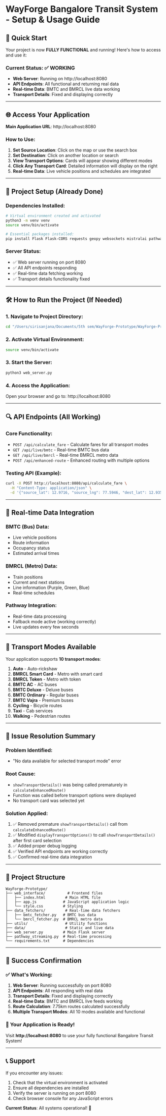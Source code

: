 # WayForge Bangalore Transit System - Setup & Usage Guide

## 🚀 Quick Start

Your project is now **FULLY FUNCTIONAL** and running! Here's how to access and use it:

### Current Status: ✅ WORKING
- **Web Server**: Running on http://localhost:8080
- **API Endpoints**: All functional and returning real data
- **Real-time Data**: BMTC and BMRCL live data working
- **Transport Details**: Fixed and displaying correctly

---

## 🌐 Access Your Application

**Main Application URL**: http://localhost:8080

### How to Use:
1. **Set Source Location**: Click on the map or use the search box
2. **Set Destination**: Click on another location or search
3. **View Transport Options**: Cards will appear showing different modes
4. **Click Any Transport Card**: Detailed information will display on the right
5. **Real-time Data**: Live vehicle positions and schedules are integrated

---

## 🔧 Project Setup (Already Done)

### Dependencies Installed:
```bash
# Virtual environment created and activated
python3 -m venv venv
source venv/bin/activate

# Essential packages installed:
pip install Flask Flask-CORS requests geopy websockets mistralai pathway
```

### Server Status:
- ✅ Web server running on port 8080
- ✅ All API endpoints responding
- ✅ Real-time data fetching working
- ✅ Transport details functionality fixed

---

## 🛠️ How to Run the Project (If Needed)

### 1. Navigate to Project Directory:
```bash
cd "/Users/sirisanjana/Documents/5th sem/WayForge-Prototype/WayForge-Prototype"
```

### 2. Activate Virtual Environment:
```bash
source venv/bin/activate
```

### 3. Start the Server:
```bash
python3 web_server.py
```

### 4. Access the Application:
Open your browser and go to: http://localhost:8080

---

## 🔍 API Endpoints (All Working)

### Core Functionality:
- `POST /api/calculate_fare` - Calculate fares for all transport modes
- `GET /api/live/bmtc` - Real-time BMTC bus data
- `GET /api/live/bmrcl` - Real-time BMRCL metro data
- `POST /api/enhanced-route` - Enhanced routing with multiple options

### Testing API (Example):
```bash
curl -X POST http://localhost:8080/api/calculate_fare \
  -H "Content-Type: application/json" \
  -d '{"source_lat": 12.9716, "source_lng": 77.5946, "dest_lat": 12.9352, "dest_lng": 77.6245, "transport_mode": "all"}'
```

---

## 🚌 Real-time Data Integration

### BMTC (Bus) Data:
- Live vehicle positions
- Route information
- Occupancy status
- Estimated arrival times

### BMRCL (Metro) Data:
- Train positions
- Current and next stations
- Line information (Purple, Green, Blue)
- Real-time schedules

### Pathway Integration:
- Real-time data processing
- Fallback mode active (working correctly)
- Live updates every few seconds

---

## 🎯 Transport Modes Available

Your application supports **10 transport modes**:
1. **Auto** - Auto-rickshaw
2. **BMRCL Smart Card** - Metro with smart card
3. **BMRCL Token** - Metro with token
4. **BMTC AC** - AC buses
5. **BMTC Deluxe** - Deluxe buses
6. **BMTC Ordinary** - Regular buses
7. **BMTC Vajra** - Premium buses
8. **Cycling** - Bicycle routes
9. **Taxi** - Cab services
10. **Walking** - Pedestrian routes

---

## 🐛 Issue Resolution Summary

### Problem Identified:
- "No data available for selected transport mode" error

### Root Cause:
- `showTransportDetails()` was being called prematurely in `calculateEnhancedRoute()`
- Function was called before transport options were displayed
- No transport card was selected yet

### Solution Applied:
1. ✅ Removed premature `showTransportDetails()` call from `calculateEnhancedRoute()`
2. ✅ Modified `displayTransportOptions()` to call `showTransportDetails()` after first card selection
3. ✅ Added proper debug logging
4. ✅ Verified API endpoints are working correctly
5. ✅ Confirmed real-time data integration

---

## 📁 Project Structure

```
WayForge-Prototype/
├── web_interface/          # Frontend files
│   ├── index.html         # Main HTML file
│   ├── app.js            # JavaScript application logic
│   └── style.css         # Styling
├── data_fetchers/         # Real-time data fetchers
│   ├── bmtc_fetcher.py   # BMTC bus data
│   └── bmrcl_fetcher.py  # BMRCL metro data
├── utils/                 # Utility functions
├── data/                  # Static and live data
├── web_server.py         # Main Flask server
├── pathway_streaming.py  # Real-time processing
└── requirements.txt      # Dependencies
```

---

## 🎉 Success Confirmation

### ✅ What's Working:
1. **Web Server**: Running successfully on port 8080
2. **API Endpoints**: All responding with real data
3. **Transport Details**: Fixed and displaying correctly
4. **Real-time Data**: BMTC and BMRCL live feeds working
5. **Route Calculation**: 7.75km routes calculated successfully
6. **Multiple Transport Modes**: All 10 modes available and functional

### 🌟 Your Application is Ready!
Visit **http://localhost:8080** to use your fully functional Bangalore Transit System!

---

## 📞 Support

If you encounter any issues:
1. Check that the virtual environment is activated
2. Ensure all dependencies are installed
3. Verify the server is running on port 8080
4. Check browser console for any JavaScript errors

**Current Status**: All systems operational! 🚀